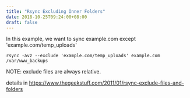 ```yaml
---
title: "Rsync Excluding Inner Folders"
date: 2018-10-25T09:24:00+08:00
draft: false
---
```


In this example, we want to sync example.com except 'example.com/temp_uploads'
```
rsync -avz --exclude 'example.com/temp_uploads' example.com /var/www_backups
```
NOTE: exclude files are always relative.

details in https://www.thegeekstuff.com/2011/01/rsync-exclude-files-and-folders

